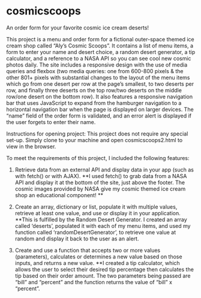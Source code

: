 # cosmicscoops
An order form for your favorite cosmic ice cream deserts!


This project is a menu and order form for a fictional outer-space themed ice cream shop called “Aly’s Cosmic Scoops”. It contains a list of menu items, a form to enter your name and desert choice, a random desert generator, a tip calculator, and a reference to a NASA API so you can see cool new cosmic photos daily. The site includes a responsive design with the use of media queries and flexbox (two media queries: one from 600-800 pixels & the other 801+ pixels with substantial changes to the layout of the menu items which go from one desert per row at the page’s smallest, to two deserts per row, and finally three deserts on the top row/two deserts on the middle row/one desert on the bottom row). It also features a responsive navigation bar that uses JavaScript to expand from the hamburger navigation to a horizontal navigation bar when the page is displayed on larger devices. The “name” field of the order form is validated, and an error alert is displayed if the user forgets to enter their name.

Instructions for opening project: 
This project does not require any special set-up. Simply clone to your machine and open cosmicscoops2.html to view in the browser.

To meet the requirements of this project, I included the following features:

1.	Retrieve data from an external API and display data in your app (such as with fetch() or with AJAX). 
**I used fetch() to grab data from a NASA API and display it at the bottom of the site, just above the footer. The cosmic images provided by NASA give my cosmic themed ice cream shop an educational component! **

2.	Create an array, dictionary or list, populate it with multiple values, retrieve at least one value, and use or display it in your application.
**This is fulfilled by the Random Desert Generator. I created an array called ‘deserts’, populated it with each of my menu items, and used my function called ‘randomDesertGenerator’, to retrieve one value at random and display it back to the user as an alert.

3.	Create and use a function that accepts two or more values (parameters), calculates or determines a new value based on those inputs, and returns a new value.
**I created a tip calculator, which allows the user to select their desired tip percentage then calculates the tip based on their order amount. The two parameters being passed are “bill” and “percent” and the function returns the value of “bill” x “percent”.

